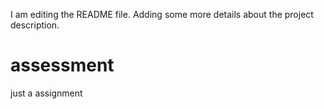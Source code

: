 I am editing the README file. Adding some more details about the project description.
# assessment
just a assignment 

